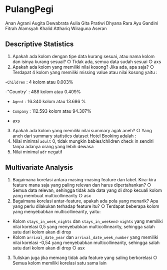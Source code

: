 # PulangPegi

Anan Agrani
Augita Dewabrata
Aulia Gita Pratiwi
Dhyana Rara Ayu Gandini
Fitrah Alamsyah
Khalid Atthariq Wiraguna Aseran

## Descriptive Statistics
1. Apakah ada kolom dengan tipe data kurang sesuai, atau nama kolom dan isinya kurang sesuai?
○ Tidak ada, semua data sudah sesuai
○ axs
2. Apakah ada kolom yang memiliki nilai kosong? Jika ada, apa saja?
○ Terdapat 4 kolom yang memiliki missing value atau nilai kosong yaitu :

-`Children` : 4 kolom atau 0.003%

-"Country` : 488 kolom atau  0.409%

- `Agent` : 16.340 kolom atau  13.686 %

- `Company` : 112.593 kolom atau 94.307%

- axs
3. Apakah ada kolom yang memiliki nilai summary agak aneh?
○ Yang aneh dari summary statistics dataset Hotel Booking adalah :
1. Nilai minimal `adult` 0, tidak mungkin babies/children check in sendiri tanpa adanya
orang yang lebih dewasa
2. Nilai minimal `adr` negatif

## Multivariate Analysis
1. Bagaimana korelasi antara masing-masing feature dan label. Kira-kira feature mana saja yang paling
relevan dan harus dipertahankan?
○ Semua data relevan, sehingga tidak ada data yang di drop kecuali kolom yang membuat
multicollinearity
○ asx
2. Bagaimana korelasi antar-feature, apakah ada pola yang menarik? Apa yang perlu dilakukan terhadap
feature itu?
○ Terdapat beberapa kolom yang menyebabkan multicollinearity, yaitu:
- Kolom `stays_in_week_nights` dan `stays_in_weekend-nights` yang memiliki nilai korelasi 0,5
yang menyebabkan multicollinearity, sehingga salah satu dari kolom akan di drop
- Kolom `arrival_date_year` dan `arrival_date_week_number` yang memiliki nilai korelasi -0,54
yang menyebabkan multicollinearity, sehingga salah satu dari kolom akan di drop
○ asx
3. Tuliskan juga jika memang tidak ada feature yang saling berkorelasi
○ Semua kolom memiliki korelasi satu sama lain